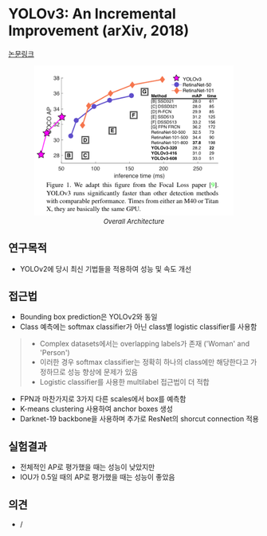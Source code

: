 # YOLOv3: An Incremental Improvement (arXiv, 2018)

[논문링크](https://arxiv.org/abs/1804.02767)

<p align="center">
    <img width="400" alt='fig1' src="./img/02_09_01.png?raw=true"></br>
    <em><font size=2>Overall Architecture</font></em>
</p>

## 연구목적
- YOLOv2에 당시 최신 기법들을 적용하여 성능 및 속도 개선

## 접근법
- Bounding box prediction은 YOLOv2와 동일
- Class 예측에는 softmax classifier가 아닌 class별 logistic classifier를 사용함
> - Complex datasets에서는 overlapping labels가 존재 ('Woman' and 'Person')
> - 이러한 경우 softmax classifier는 정확히 하나의 class에만 해당한다고 가정하므로 성능 향상에 문제가 있음
> - Logistic classifier를 사용한 multilabel 접근법이 더 적합
- FPN과 마찬가지로 3가지 다른 scales에서 box를 예측함
- K-means clustering 사용하여 anchor boxes 생성
- Darknet-19 backbone을 사용하며 추가로 ResNet의 shorcut connection 적용

## 실험결과
- 전체적인 AP로 평가했을 때는 성능이 낮았지만
- IOU가 0.5일 때의 AP로 평가했을 때는 성능이 좋았음

## 의견
- /